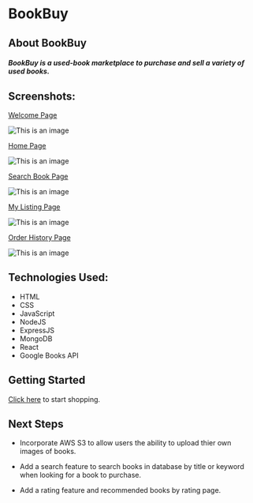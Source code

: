 # BookBuy
## About BookBuy
##### BookBuy is a used-book marketplace to purchase and sell a variety of used books. 
<p></p>

## Screenshots:
[Welcome Page](https://i.imgur.com/ZNsc0Fp.png)
<p></p>

![This is an image](https://i.imgur.com/ZNsc0Fp.png)
<p></p>

[Home Page](https://i.imgur.com/l0EqZJB.png)
<p></p>

![This is an image](https://i.imgur.com/l0EqZJB.png)
<p></p>

[Search Book Page](https://i.imgur.com/yoXIhaC.png)
<p></p>

![This is an image](https://i.imgur.com/yoXIhaC.png)
<p></p>

[My Listing Page](https://i.imgur.com/P4PWpUa.png)
<p></p>

![This is an image](https://i.imgur.com/P4PWpUa.png)
<p></p>

[Order History Page](https://i.imgur.com/grpECyK.png)
<p></p>

![This is an image](https://i.imgur.com/grpECyK.png)
<p></p>

## Technologies Used: 
- HTML
- CSS
- JavaScript
- NodeJS
- ExpressJS
- MongoDB 
- React
- Google Books API

<p></p>

## Getting Started
[Click here](https://book-buy-app.herokuapp.com/) to start shopping. 
<p></p>

## Next Steps 
- Incorporate AWS S3 to allow users the ability to upload thier own images of books.
<p></p>

- Add a search feature to search books in database by title or keyword when looking for a book to purchase.
<p></p>

- Add a rating feature and recommended books by rating page. 